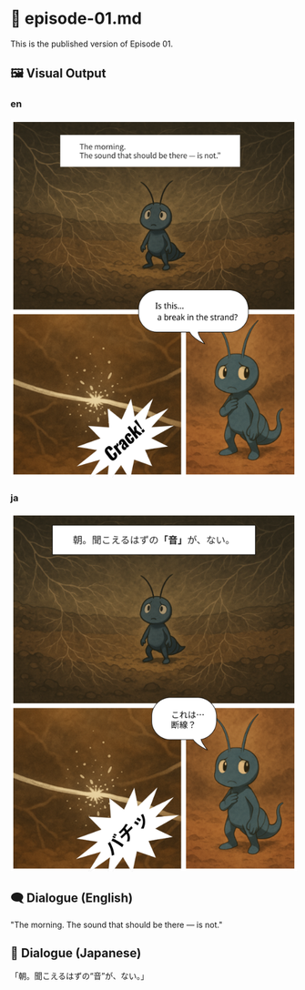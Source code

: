 # 📘 episode-01.md

This is the published version of Episode 01.

## 🖼️ Visual Output
### en
![page-01-final_en](./page-01-final_en.png)
### ja
![page-01-final_ja](./page-01-final_ja.png)

## 🗨️ Dialogue (English)
"The morning. The sound that should be there — is not."

## 💬 Dialogue (Japanese)
「朝。聞こえるはずの“音”が、ない。」

